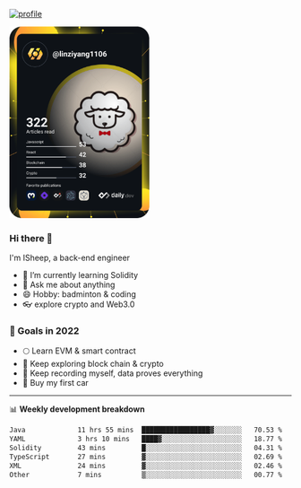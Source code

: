 [![profile](http://img.codelin.xyz/hello-im-isheep.svg)](https://www.calligrapher.ai/)

<a href="https://app.daily.dev/linziyang1106"><img src="/devcard.png" width="250" alt="ISheep's Dev Card"/></a>

### Hi there 🐏

I'm ISheep, a back-end engineer

- 🔭 I’m currently learning Solidity
- 💬 Ask me about anything
- 😄 Hobby: badminton & coding
- 👓 explore crypto and Web3.0

### 🚀 Goals in 2022
+ 🌕 Learn EVM & smart contract
+ 🤔 Keep exploring block chain & crypto
+ 🐏 Keep recording myself, data proves everything
+ 🚗 Buy my first car

-------

📊 **Weekly development breakdown**
<!--START_SECTION:waka-->

```text
Java             11 hrs 55 mins  █████████████████▓░░░░░░░   70.53 %
YAML             3 hrs 10 mins   ████▓░░░░░░░░░░░░░░░░░░░░   18.77 %
Solidity         43 mins         █░░░░░░░░░░░░░░░░░░░░░░░░   04.31 %
TypeScript       27 mins         ▓░░░░░░░░░░░░░░░░░░░░░░░░   02.69 %
XML              24 mins         ▓░░░░░░░░░░░░░░░░░░░░░░░░   02.46 %
Other            7 mins          ▒░░░░░░░░░░░░░░░░░░░░░░░░   00.77 %
```

<!--END_SECTION:waka-->

